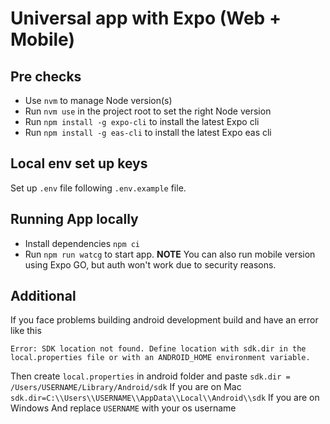# Universal app with Expo (Web + Mobile)

## Pre checks

- Use `nvm` to manage Node version(s)
- Run `nvm use` in the project root to set the right Node version
- Run `npm install -g expo-cli` to install the latest Expo cli
- Run `npm install -g eas-cli` to install the latest Expo eas cli

## Local env set up keys

Set up `.env` file following `.env.example` file.

## Running App locally

- Install dependencies `npm ci`
- Run `npm run watcg` to start app.
  **NOTE** You can also run mobile version using Expo GO, but auth won't work due to security reasons.

## Additional

If you face problems building android development build and have an error like this

```
Error: SDK location not found. Define location with sdk.dir in the local.properties file or with an ANDROID_HOME environment variable.
```

Then create `local.properties` in android folder and paste
`sdk.dir = /Users/USERNAME/Library/Android/sdk` If you are on Mac
`sdk.dir=C:\\Users\\USERNAME\\AppData\\Local\\Android\\sdk` If you are on Windows
And replace `USERNAME` with your os username
